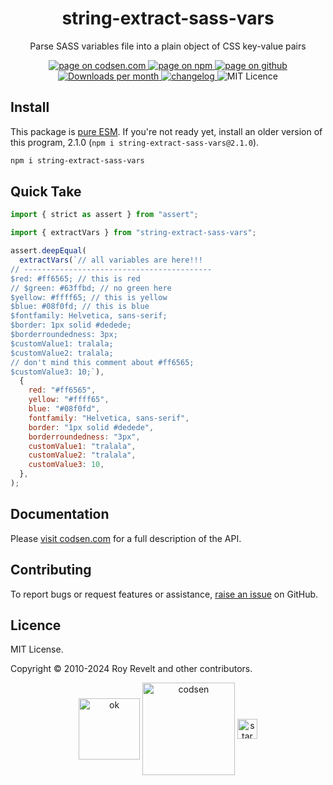 <h1 align="center">string-extract-sass-vars</h1>

<p align="center">Parse SASS variables file into a plain object of CSS key-value pairs</p>

<p align="center">
  <a href="https://codsen.com/os/string-extract-sass-vars" rel="nofollow noreferrer noopener">
    <img src="https://img.shields.io/badge/-codsen-blue?style=flat-square" alt="page on codsen.com">
  </a>
  <a href="https://www.npmjs.com/package/string-extract-sass-vars" rel="nofollow noreferrer noopener">
    <img src="https://img.shields.io/badge/-npm-blue?style=flat-square" alt="page on npm">
  </a>
  <a href="https://github.com/codsen/codsen/tree/main/packages/string-extract-sass-vars" rel="nofollow noreferrer noopener">
    <img src="https://img.shields.io/badge/-github-blue?style=flat-square" alt="page on github">
  </a>
  <a href="https://npmcharts.com/compare/string-extract-sass-vars?interval=30" rel="nofollow noreferrer noopener" target="_blank">
    <img src="https://img.shields.io/npm/dm/string-extract-sass-vars.svg?style=flat-square" alt="Downloads per month">
  </a>
  <a href="https://codsen.com/os/string-extract-sass-vars/changelog" rel="nofollow noreferrer noopener">
    <img src="https://img.shields.io/badge/changelog-here-brightgreen?style=flat-square" alt="changelog">
  </a>
  <img src="https://img.shields.io/badge/licence-MIT-brightgreen.svg?style=flat-square" alt="MIT Licence">
</p>

## Install

This package is [pure ESM](https://gist.github.com/sindresorhus/a39789f98801d908bbc7ff3ecc99d99c). If you're not ready yet, install an older version of this program, 2.1.0 (`npm i string-extract-sass-vars@2.1.0`).

```bash
npm i string-extract-sass-vars
```

## Quick Take

```js
import { strict as assert } from "assert";

import { extractVars } from "string-extract-sass-vars";

assert.deepEqual(
  extractVars(`// all variables are here!!!
// ------------------------------------------
$red: #ff6565; // this is red
// $green: #63ffbd; // no green here
$yellow: #ffff65; // this is yellow
$blue: #08f0fd; // this is blue
$fontfamily: Helvetica, sans-serif;
$border: 1px solid #dedede;
$borderroundedness: 3px;
$customValue1: tralala;
$customValue2: tralala;
// don't mind this comment about #ff6565;
$customValue3: 10;`),
  {
    red: "#ff6565",
    yellow: "#ffff65",
    blue: "#08f0fd",
    fontfamily: "Helvetica, sans-serif",
    border: "1px solid #dedede",
    borderroundedness: "3px",
    customValue1: "tralala",
    customValue2: "tralala",
    customValue3: 10,
  },
);
```

## Documentation

Please [visit codsen.com](https://codsen.com/os/string-extract-sass-vars/) for a full description of the API.

## Contributing

To report bugs or request features or assistance, [raise an issue](https://github.com/codsen/codsen/issues/new/choose) on GitHub.

## Licence

MIT License.

Copyright © 2010-2024 Roy Revelt and other contributors.

<p align="center"><img src="https://codsen.com/images/png-codsen-ok.png" width="98" alt="ok" align="center"> <img src="https://codsen.com/images/png-codsen-1.png" width="148" alt="codsen" align="center"> <img src="https://codsen.com/images/png-codsen-star-small.png" width="32" alt="star" align="center"></p>
